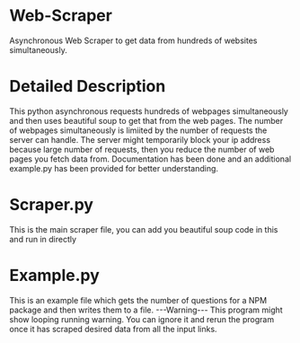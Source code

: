 # Web-Scraper
Asynchronous Web Scraper to get data from hundreds of websites simultaneously.
# Detailed Description  
This python asynchronous requests hundreds of webpages simultaneously and then uses beautiful soup to get that from the web pages. The number of webpages simultaneously is limiited by the number of requests the server can handle.
The server might temporarily block your ip address because large number of requests, then you reduce the number of web pages you fetch data from.
Documentation has been done and an additional example.py has been provided for better understanding.
# Scraper.py
This is the main scraper file, you can add you beautiful soup code in this and run in directly
# Example.py
This is an example file which gets the number of questions for a NPM package and then writes them to a file.
---Warning---
This program might show looping running warning. You can ignore it and rerun the program once it has scraped desired data from all the input links.
